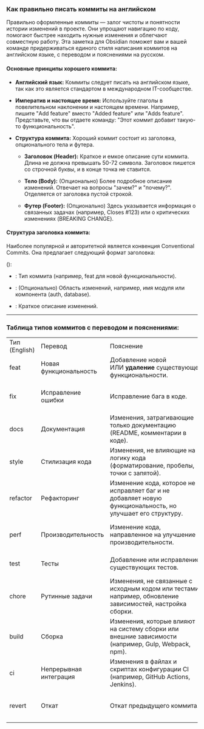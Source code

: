 ### Как правильно писать коммиты на английском

Правильно оформленные коммиты — залог чистоты и понятности истории изменений в проекте. Они упрощают навигацию по коду, помогают быстрее находить нужные изменения и облегчают совместную работу. Эта заметка для Obsidian поможет вам и вашей команде придерживаться единого стиля написания коммитов на английском языке, с переводом и пояснениями на русском.

#### Основные принципы хорошего коммита:

- **Английский язык:** Коммиты следует писать на английском языке, так как это является стандартом в международном IT-сообществе.
    
- **Императив и настоящее время:** Используйте глаголы в повелительном наклонении и настоящем времени. Например, пишите "Add feature" вместо "Added feature" или "Adds feature". Представьте, что вы отдаете команду: "Этот коммит добавит такую-то функциональность".
    
- **Структура коммита:** Хороший коммит состоит из заголовка, опционального тела и футера.
    
    - **Заголовок (Header):** Краткое и емкое описание сути коммита. Длина не должна превышать 50-72 символа. Заголовок пишется со строчной буквы, и в конце точка не ставится.
        
    - **Тело (Body):** (Опционально) Более подробное описание изменений. Отвечает на вопросы "зачем?" и "почему?". Отделяется от заголовка пустой строкой.
        
    - **Футер (Footer):** (Опционально) Здесь указывается информация о связанных задачах (например, Closes #123) или о критических изменениях (BREAKING CHANGE).
        

#### Структура заголовка коммита:

Наиболее популярной и авторитетной является конвенция Conventional Commits. Она предлагает следующий формат заголовка:

<type>(<scope>): <description>

- <type>: Тип коммита (например, feat для новой функциональности).
    
- <scope>: (Опционально) Область изменений, например, имя модуля или компонента (auth, database).
    
- <description>: Краткое описание изменений.
    

---

### Таблица типов коммитов с переводом и пояснениями:

|   |   |   |   |
|---|---|---|---|
|Тип (English)|Перевод|Пояснение|Пример|
|feat|Новая функциональность|Добавление новой ИЛИ **удаление** существующей функциональности.|feat(auth): add login with google|
|fix|Исправление ошибки|Исправление бага в коде.|fix(parser): handle unexpected end-of-file|
|docs|Документация|Изменения, затрагивающие только документацию (README, комментарии в коде).|docs(readme): update installation instructions|
|style|Стилизация кода|Изменения, не влияющие на логику кода (форматирование, пробелы, точки с запятой).|style(main.js): apply prettier formatting|
|refactor|Рефакторинг|Изменение кода, которое не исправляет баг и не добавляет новую функциональность, но улучшает его структуру.|refactor(user-service): simplify data fetching logic|
|perf|Производительность|Изменение кода, направленное на улучшение производительности.|perf(db): optimize database query for user list|
|test|Тесты|Добавление или исправление существующих тестов.|test(auth): add unit tests for login validation|
|chore|Рутинные задачи|Изменения, не связанные с исходным кодом или тестами, например, обновление зависимостей, настройка сборки.|chore(deps): update dependency react to v18|
|build|Сборка|Изменения, которые влияют на систему сборки или внешние зависимости (например, Gulp, Webpack, npm).|build(webpack): add new loader for svg files|
|ci|Непрерывная интеграция|Изменения в файлах и скриптах конфигурации CI (например, GitHub Actions, Jenkins).|ci(github-actions): fix deploy script|
|revert|Откат|Откат предыдущего коммита.|revert: feat(auth): add login with google|